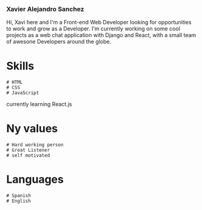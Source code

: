 ### Xavier Alejandro Sanchez
Hi, Xavi here and I'm a Front-end Web Developer looking for opportunities to work and grow as a Developer. I'm currently working on some cool projects as a web chat application with Django and React, with a small team of awesone Developers around the globe.

# Skills
    # HTML
    # CSS
    # JavaScript

currently learning React.js 

# Ny values
    # Hard working person
    # Great Listener
    # self motivated 

# Languages
    # Spanish
    # English

